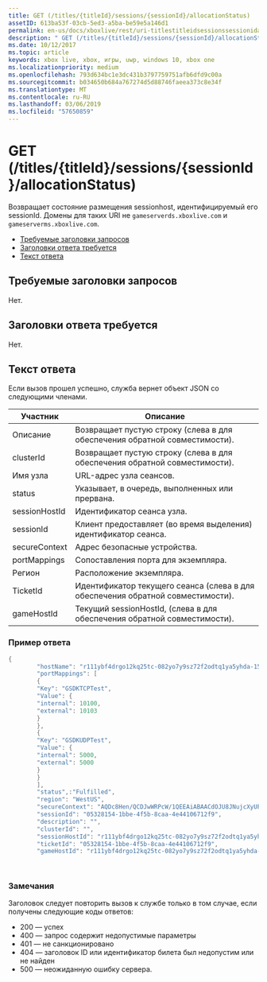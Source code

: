 ```yaml
---
title: GET (/titles/{titleId}/sessions/{sessionId}/allocationStatus)
assetID: 613ba53f-03cb-5ed3-a5ba-be59e5a146d1
permalink: en-us/docs/xboxlive/rest/uri-titlestitleidsessionssessionidallocationstatus-get.html
description: " GET (/titles/{titleId}/sessions/{sessionId}/allocationStatus)"
ms.date: 10/12/2017
ms.topic: article
keywords: xbox live, xbox, игры, uwp, windows 10, xbox one
ms.localizationpriority: medium
ms.openlocfilehash: 793d634bc1e3dc431b3797759751afb6dfd9c00a
ms.sourcegitcommit: b034650b684a767274d5d88746faeea373c8e34f
ms.translationtype: MT
ms.contentlocale: ru-RU
ms.lasthandoff: 03/06/2019
ms.locfileid: "57650859"
---
```

# <a name="get-titlestitleidsessionssessionidallocationstatus"></a>GET (/titles/{titleId}/sessions/{sessionId}/allocationStatus)
Возвращает состояние размещения sessionhost, идентифицируемый его sessionId. Домены для таких URI не `gameserverds.xboxlive.com` и `gameserverms.xboxlive.com`.
 
  * [Требуемые заголовки запросов](#ID4E4)
  * [Заголовки ответа требуется](#ID4EEB)
  * [Текст ответа](#ID4ELB)
 
<a id="ID4E4"></a>

 
## <a name="required-request-headers"></a>Требуемые заголовки запросов
 
Нет.
  
<a id="ID4EEB"></a>

 
## <a name="required-response-headers"></a>Заголовки ответа требуется
 
Нет.
  
<a id="ID4ELB"></a>

 
## <a name="response-body"></a>Текст ответа
 
Если вызов прошел успешно, служба вернет объект JSON со следующими членами.
 
| Участник| Описание| 
| --- | --- | 
| Описание| Возвращает пустую строку (слева в для обеспечения обратной совместимости).| 
| clusterId| Возвращает пустую строку (слева в для обеспечения обратной совместимости).| 
| Имя узла| URL-адрес узла сеансов.| 
| status| Указывает, в очередь, выполненных или прервана.| 
| sessionHostId| Идентификатор сеанса узла.| 
| sessionId| Клиент предоставляет (во время выделения) идентификатор сеанса.| 
| secureContext| Адрес безопасные устройства.| 
| portMappings| Сопоставления порта для экземпляра.| 
| Регион| Расположение экземпляра.| 
| TicketId| Идентификатор текущего сеанса (слева в для обеспечения обратной совместимости).| 
| gameHostId| Текущий sessionHostId, (слева в для обеспечения обратной совместимости).| 
 
<a id="ID4EGD"></a>

 
### <a name="sample-response"></a>Пример ответа
 

```cpp
{
        "hostName": "r111ybf4drgo12kq25tc-082yo7y9sz72f2odtq1ya5yhda-155169995-ncus.cloudapp.net",
        "portMappings": [
        {
        "Key": "GSDKTCPTest",
        "Value": {
        "internal": 10100,
        "external": 10103
        }
        },
        {
        "Key": "GSDKUDPTest",
        "Value": {
        "internal": 5000,
        "external": 5000
        }
        }
        ],
        "status",:"Fulfilled",
        "region": "WestUS",
        "secureContext": "AQDc8Hen/QCDJwWRPcW/1QEEAiABAACdOJU8JNujcXyUPwUBCnue+g==",
        "sessionId": "05328154-1bbe-4f5b-8caa-4e44106712f9",
        "description": "",
        "clusterId": "",
        "sessionHostId": "r111ybf4drgo12kq25tc-082yo7y9sz72f2odtq1ya5yhda-155169995-ncus.GSDKAgent_IN_0.0",
        "ticketId": "05328154-1bbe-4f5b-8caa-4e44106712f9",
        "gameHostId": "r111ybf4drgo12kq25tc-082yo7y9sz72f2odtq1ya5yhda-155169995-ncus.GSDKAgent_IN_0.0"

      
```

  
<a id="remarks"></a>

 
### <a name="remarks"></a>Замечания
 
Заголовок следует повторить вызов к службе только в том случае, если получены следующие коды ответов:
 
   * 200 — успех 
   * 400 — запрос содержит недопустимые параметры 
   * 401 — не санкционировано 
   * 404 — заголовок ID или идентификатор билета был недопустим или не найден 
   * 500 — неожиданную ошибку сервера. 
    